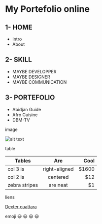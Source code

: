 
# My Portefolio online
## 1- HOME
* Intro
* About

## 2- SKILL
* MAYBE DEVELOPPER 
* MAYBE DESIGNER
* MAYBE COMMUNICATION


## 3- PORTEFOLIO

* Abidjan Guide
* Afro Cuisine 
* DBM-TV 


image

![alt text](https://dexterouattara.github.io/first/img/about.jpg)

table


| Tables        | Are           | Cool  |
| ------------- |:-------------:| -----:|
| col 3 is      | right-aligned | $1600 |
| col 2 is      | centered      |   $12 |
| zebra stripes | are neat      |    $1 |

liens

[Dexter ouattara](https://dexterouattara.github.io/first/)

emoji
:smiley: :smiley: :smiley: :smiley:
